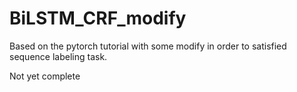 # BiLSTM_CRF_modify
Based on the pytorch tutorial with some modify in order to satisfied sequence labeling task.


Not yet complete
